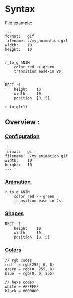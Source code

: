 # Syntax

File example:

```
---
format:   gif
filename: ./my_animation.gif
width:    10
height:   10
---

r_to_g ANIM
    color red -> green
    transition ease-in 2s,


RECT r1
    height    10
    width     10
    position  [0, 5]

r_to_g(r1)
```

## Overview :

### [Configuration](./config.md)

```
---
format:   gif
filename: ./my_animation.gif
width:    10
height:   10
---
```

### [Animation](./animation.md)

```
r_to_g ANIM
    color red -> green
    transition ease-in 2s,
```

### [Shapes](./shapes.md)

```
RECT r1
    height    10
    width     10
    position  [0, 5]
```

### [Colors](./colors.md)

```
// rgb codes
red   = rgb(255, 0, 0)
green = rgb(0, 255, 0)
blue  = rgb(0, 0, 255)

// hexa codes
white = #FFFFFF
black = #000000
```
